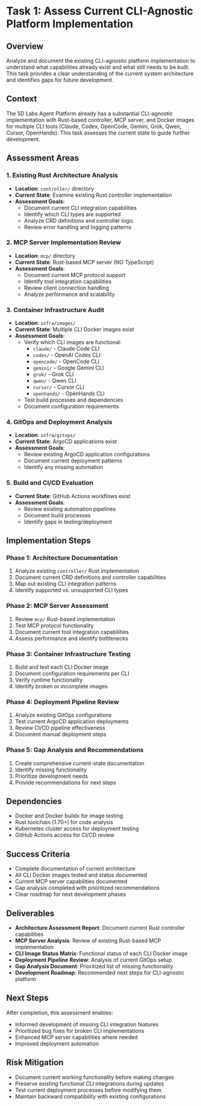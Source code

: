 # Task 1: Assess Current CLI-Agnostic Platform Implementation

## Overview
Analyze and document the existing CLI-agnostic platform implementation to understand what capabilities already exist and what still needs to be built. This task provides a clear understanding of the current system architecture and identifies gaps for future development.

## Context
The 5D Labs Agent Platform already has a substantial CLI-agnostic implementation with Rust-based controller, MCP server, and Docker images for multiple CLI tools (Claude, Codex, OpenCode, Gemini, Grok, Qwen, Cursor, OpenHands). This task assesses the current state to guide further development.

## Assessment Areas

### 1. Existing Rust Architecture Analysis
- **Location**: `controller/` directory 
- **Current State**: Examine existing Rust controller implementation
- **Assessment Goals**:
  - Document current CLI integration capabilities
  - Identify which CLI types are supported
  - Analyze CRD definitions and controller logic
  - Review error handling and logging patterns

### 2. MCP Server Implementation Review
- **Location**: `mcp/` directory
- **Current State**: Rust-based MCP server (NO TypeScript)
- **Assessment Goals**:
  - Document current MCP protocol support
  - Identify tool integration capabilities
  - Review client connection handling
  - Analyze performance and scalability

### 3. Container Infrastructure Audit
- **Location**: `infra/images/`
- **Current State**: Multiple CLI Docker images exist
- **Assessment Goals**:
  - Verify which CLI images are functional:
    - `claude/` - Claude Code CLI
    - `codex/` - OpenAI Codex CLI
    - `opencode/` - OpenCode CLI  
    - `gemini/` - Google Gemini CLI
    - `grok/` - Grok CLI
    - `qwen/` - Qwen CLI
    - `cursor/` - Cursor CLI
    - `openhands/` - OpenHands CLI
  - Test build processes and dependencies
  - Document configuration requirements

### 4. GitOps and Deployment Analysis
- **Location**: `infra/gitops/`
- **Current State**: ArgoCD applications exist
- **Assessment Goals**:
  - Review existing ArgoCD application configurations
  - Document current deployment patterns
  - Identify any missing automation

### 5. Build and CI/CD Evaluation
- **Current State**: GitHub Actions workflows exist
- **Assessment Goals**:
  - Review existing automation pipelines
  - Document build processes
  - Identify gaps in testing/deployment

## Implementation Steps

### Phase 1: Architecture Documentation
1. Analyze existing `controller/` Rust implementation
2. Document current CRD definitions and controller capabilities  
3. Map out existing CLI integration patterns
4. Identify supported vs. unsupported CLI types

### Phase 2: MCP Server Assessment  
1. Review `mcp/` Rust-based implementation
2. Test MCP protocol functionality
3. Document current tool integration capabilities
4. Assess performance and identify bottlenecks

### Phase 3: Container Infrastructure Testing
1. Build and test each CLI Docker image
2. Document configuration requirements per CLI
3. Verify runtime functionality
4. Identify broken or incomplete images

### Phase 4: Deployment Pipeline Review
1. Analyze existing GitOps configurations
2. Test current ArgoCD application deployments
3. Review CI/CD pipeline effectiveness
4. Document manual deployment steps

### Phase 5: Gap Analysis and Recommendations
1. Create comprehensive current-state documentation
2. Identify missing functionality
3. Prioritize development needs
4. Provide recommendations for next steps

## Dependencies
- Docker and Docker buildx for image testing
- Rust toolchain (1.70+) for code analysis
- Kubernetes cluster access for deployment testing
- GitHub Actions access for CI/CD review

## Success Criteria
- Complete documentation of current architecture
- All CLI Docker images tested and status documented
- Current MCP server capabilities documented
- Gap analysis completed with prioritized recommendations
- Clear roadmap for next development phases

## Deliverables
- **Architecture Assessment Report**: Document current Rust controller capabilities
- **MCP Server Analysis**: Review of existing Rust-based MCP implementation
- **CLI Image Status Matrix**: Functional status of each CLI Docker image  
- **Deployment Pipeline Review**: Analysis of current GitOps setup
- **Gap Analysis Document**: Prioritized list of missing functionality
- **Development Roadmap**: Recommended next steps for CLI-agnostic platform

## Next Steps
After completion, this assessment enables:
- Informed development of missing CLI integration features
- Prioritized bug fixes for broken CLI implementations
- Enhanced MCP server capabilities where needed
- Improved deployment automation

## Risk Mitigation
- Document current working functionality before making changes
- Preserve existing functional CLI integrations during updates
- Test current deployment processes before modifying them
- Maintain backward compatibility with existing configurations